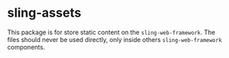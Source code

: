 # sling-assets

This package is for store static content on the `sling-web-framework`. The files should never be used directly, only inside others `sling-web-framework` components.
